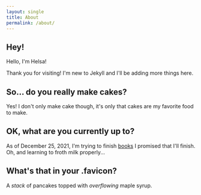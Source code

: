 ```yaml
---
layout: single
title: About
permalink: /about/
---
```

## Hey!

Hello, I'm Helsa!

Thank you for visiting! I'm new to Jekyll and I'll be adding more things here.

## So... do you really make cakes?

Yes! I don't only make cake though, it's only that cakes are my favorite food to make. 

## OK, what are you currently up to?

As of December 25, 2021, I'm trying to finish [books][books] I promised that I'll finish. Oh, and learning to froth milk properly...



## What's that in your .favicon?

A *stack* of pancakes topped with *overflowing* maple syrup. 

[books]: /books/